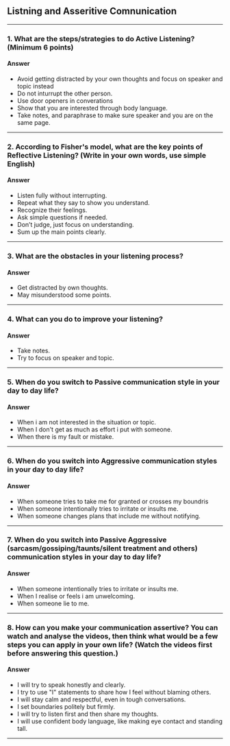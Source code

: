 ## Listning and Asseritive Comnunication 

---

### 1. What are the steps/strategies to do Active Listening? (Minimum 6 points) ###
#### Answer ####

- Avoid getting distracted by your own thoughts and focus on speaker and topic instead
- Do not inturrupt the other person.
- Use door openers in converations
- Show that you are interested through body language.
- Take notes, and paraphrase to make sure speaker and you are on the same page.
---

### 2. According to Fisher's model, what are the key points of Reflective Listening? (Write in your own words, use simple English) ###
#### Answer ####

- Listen fully without interrupting.  
- Repeat what they say to show you understand.  
- Recognize their feelings.  
- Ask simple questions if needed.  
- Don’t judge, just focus on understanding.  
- Sum up the main points clearly.  

---


### 3. What are the obstacles in your listening process? ###
#### Answer ####

- Get distracted by own thoughts.
- May misunderstood some points.

---

### 4. What can you do to improve your listening? ###
#### Answer ####

- Take notes.
- Try to focus on speaker and topic.

---

### 5. When do you switch to Passive communication style in your day to day life? ###
#### Answer ####

- When i am not interested in the situation or topic.
- When I don't get as much as effort i put with someone.
- When there is my fault or mistake.
---

### 6. When do you switch into Aggressive communication styles in your day to day life? ###
#### Answer ####

- When someone tries to take me for granted or crosses my boundris
- When someone intentionally tries to irritate or insults me.
- When someone changes plans that include me without notifying.

---

### 7. When do you switch into Passive Aggressive (sarcasm/gossiping/taunts/silent treatment and others) communication styles in your day to day life? ###
#### Answer ####

- When someone intentionally tries to irritate or insults me.
- When I realise or feels i am unwelcoming.
- When someone lie to me.

---

### 8. How can you make your communication assertive? You can watch and analyse the videos, then think what would be a few steps you can apply in your own life? (Watch the videos first before answering this question.) ###
#### Answer ####

- I will try to speak honestly and clearly.  
- I try to use "I" statements to share how I feel without blaming others.  
- I will stay calm and respectful, even in tough conversations.  
- I set boundaries politely but firmly.  
- I will try to listen first and then share my thoughts.  
- I will use confident body language, like making eye contact and standing tall.  

---
